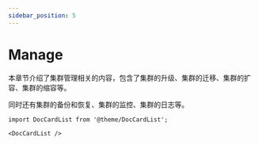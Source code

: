 ```yaml
---
sidebar_position: 5
---
```


# Manage

本章节介绍了集群管理相关的内容，包含了集群的升级、集群的迁移、集群的扩容、集群的缩容等。

同时还有集群的备份和恢复、集群的监控、集群的日志等。

```mdx-code-block
import DocCardList from '@theme/DocCardList';

<DocCardList />
```
